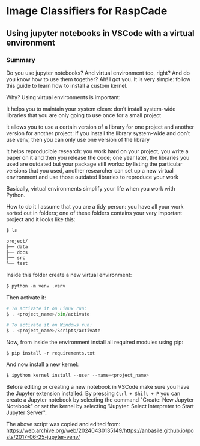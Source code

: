 # Image Classifiers for RaspCade

## Using jupyter notebooks in VSCode with a virtual environment

### Summary
Do you use jupyter notebooks? And virtual environment too, right? And do you know how to use them together? Ah! I got you. It is very simple: follow this guide to learn how to install a custom kernel.

Why?
Using virtual environments is important:

It helps you to maintain your system clean: don’t install system-wide libraries that you are only going to use once for a small project

it allows you to use a certain version of a library for one project and another version for another project: if you install the library system-wide and don’t use venv, then you can only use one version of the library

it helps reproducible research: you work hard on your project, you write a paper on it and then you release the code; one year later, the libraries you used are outdated but your package still works: by listing the particular versions that you used, another researcher can set up a new virtual environment and use those outdated libraries to reproduce your work

Basically, virtual environments simplify your life when you work with Python.

How to do it
I assume that you are a tidy person: you have all your work sorted out in folders; one of these folders contains your very important project and it looks like this:

``` bash
$ ls

project/
├── data
├── docs
├── src
└── test
```
Inside this folder create a new virtual environment:
```python
$ python -m venv .venv
```

Then activate it:
```python
# To activate it on Linux run:
$ . <project_name>/bin/activate

# To activate it on Windows run:
$ . <project_name>/Scripts/activate
```

Now, from inside the environment install all required modules using pip:
```python
$ pip install -r requirements.txt
```

And now install a new kernel:
```python
$ ipython kernel install --user --name=<project_name>
```

Before editing or creating a new notebook in VSCode make sure you have the Jupyter extension installed. By pressing `Ctrl + Shift + P` you can create a Jupyter notebook by selecting the command "Create: New Jupyter Notebook" or set the kernel by selecting "Jupyter. Select Interpreter to Start Jupyter Server".


The above script was copied and edited from: https://web.archive.org/web/20240430135149/https://anbasile.github.io/posts/2017-06-25-jupyter-venv/